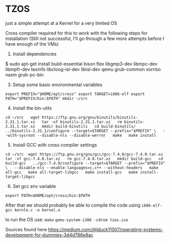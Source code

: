 
# TZOS

just a simple attempt at a Kernel for a very limited OS

Cross compiler required for this to work with the following steps for installation (Still not successful, I'll go through a few more attempts before I have enough of the VMs)

1. Install dependencies

 $ sudo apt-get install build-essential bison flex libgmp3-dev libmpc-dev libmpfr-dev texinfo libcloog-isl-dev libisl-dev qemu grub-common xorriso nasm grub-pc-bin

3. Setup some basic environmental variables 

`export PREFIX="$HOME/opt/cross"
export TARGET=i686-elf
export PATH="$PREFIX/bin:$PATH"
mkdir ~/src`

4. Install the bin-utils

`cd ~/src  
wget https://ftp.gnu.org/gnu/binutils/binutils-2.31.1.tar.xz  
tar -xf binutils-2.31.1.tar.xz  
rm binutils-2.31.1.tar.xz  
mkdir build-binutils  
cd build-binutils/  
../binutils-2.31.1/configure --target=$TARGET --prefix="$PREFIX" \  
--with-sysroot --disable-nls --disable-werror  
make  
make install`

5. Install GCC with cross compiler settings

`cd ~/src 
wget https://ftp.gnu.org/gnu/gcc/gcc-7.4.0/gcc-7.4.0.tar.xz
tar -xf gcc-7.4.0.tar.xz  
rm gcc-7.4.0.tar.xz  
mkdir build-gcc  
cd build-gcc  
../gcc-7.4.0/configure --target=$TARGET --prefix="$PREFIX" \  
--disable-nls --enable-languages=c,c++ --without-headers  
make all-gcc  
make all-target-libgcc  
make install-gcc  
make install-target-libgcc`

6. Set gcc env variable

`export PATH=$HOME/opt/cross/bin:$PATH`


After that we should probably be able to compile the code using
 `i686-elf-gcc kernle.c -o kernel.o`
 
to run the OS use: 
`make`
`qemu-system-i386 -cdrom tzos.iso`

Sources found here https://medium.com/@lduck11007/operating-systems-development-for-dummies-3d4d786e8ac


